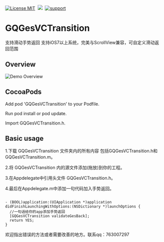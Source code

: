 [![License MIT](https://img.shields.io/badge/license-MIT-green.svg?style=flat)](https://raw.githubusercontent.com/angelcs1990/SRouter/master/LICENSE)&nbsp;
[![](https://img.shields.io/badge/platform-iOS-brightgreen.svg)](http://cocoapods.org/?q=SRouter)&nbsp;
[![support](https://img.shields.io/badge/support-iOS7.0%2B-blue.svg)](https://www.apple.com/nl/ios/)&nbsp;

# GQGesVCTransition
支持滑动手势返回   支持iOS7以上系统，完美与ScrollView兼容，可自定义滑动返回范围

## Overview

![Demo Overview](https://github.com/g763007297/GQGesVCTransition/blob/master/Screenshot/demo.gif)

## CocoaPods

Add pod 'GQGesVCTransition' to your Podfile.

Run pod install or pod update.

Import GQGesVCTransition.h.

## Basic usage

1.下载 GQGesVCTransition 文件夹内的所有内容 包括GQGesVCTransition.h和GQGesVCTransition.m。

2.将 GQGesVCTransition 内的源文件添加(拖放)到你的工程。

3.在Appdelegate中引用头文件 GQGesVCTransition.h。

4.最后在Appdelegate.m中添加一句代码加入手势返回。

``` objc

- (BOOL)application:(UIApplication *)application didFinishLaunchingWithOptions:(NSDictionary *)launchOptions {
  //一句话给你的app添加手势返回
  [GQGesVCTransition validateGesBack];
  return YES;
}

```
欢迎指出错误的方法或者需要改善的地方。联系qq：763007297
